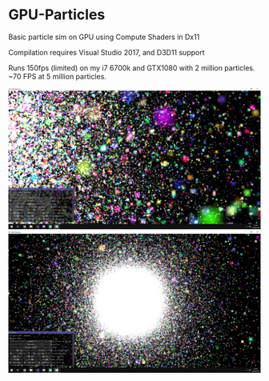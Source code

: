 # GPU-Particles
Basic particle sim on GPU using Compute Shaders in Dx11

Compilation requires Visual Studio 2017, and D3D11 support

Runs 150fps (limited) on my i7 6700k and GTX1080 with 2 million particles. 
~70 FPS at 5 million particles.

![Screenshot](https://github.com/Themperror/GPU-Particles/blob/master/image.png)
![Screenshot](https://github.com/Themperror/GPU-Particles/blob/master/image2.png)
